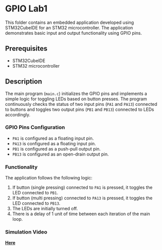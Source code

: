 # GPIO Lab1

This folder contains an embedded application developed using STM32CubeIDE for an STM32 microcontroller. The application demonstrates basic input and output functionality using GPIO pins.

## Prerequisites

- STM32CubeIDE
- STM32 microcontroller

## Description

The main program (`main.c`) initializes the GPIO pins and implements a simple logic for toggling LEDs based on button presses. The program continuously checks the status of two input pins (`PA1` and `PA13`) connected to buttons and toggles two output pins (`PB1` and `PB13`) connected to LEDs accordingly.

### GPIO Pins Configuration

- `PA1` is configured as a floating input pin.
- `PA13` is configured as a floating input pin.
- `PB1` is configured as a push-pull output pin.
- `PB13` is configured as an open-drain output pin.

### Functionality

The application follows the following logic:

1. If button (single pressing) connected to `PA1` is pressed, it toggles the LED connected to `PB1`.
2. If button (multi pressing) connected to `PA13` is pressed, it toggles the LED connected to `PB13`.
3. The LEDs are initially turned off.
4. There is a delay of 1 unit of time between each iteration of the main loop.

### Simulation Video
[**Here**](https://drive.google.com/file/d/12QxWVVZ6qiqf0cJcx6yAeYenKvpFMKsC/view?usp=drive_link)
